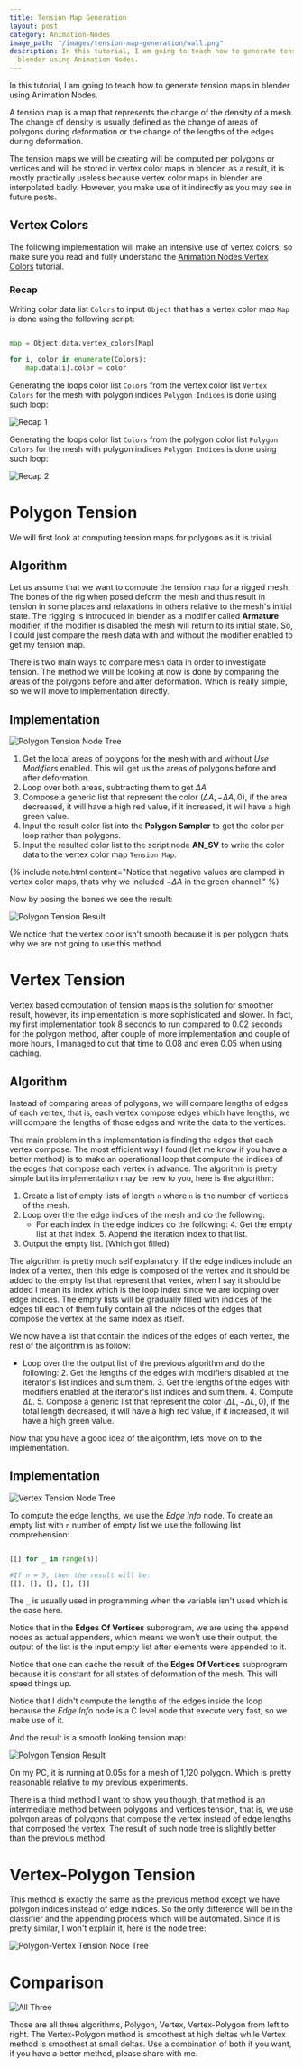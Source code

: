 ```yaml
---
title: Tension Map Generation
layout: post
category: Animation-Nodes
image_path: "/images/tension-map-generation/wall.png"
description: In this tutorial, I am going to teach how to generate tension maps in
  blender using Animation Nodes.
---
```


In this tutorial, I am going to teach how to generate tension maps in blender using Animation Nodes.

A tension map is a map that represents the change of the density of a mesh. The change of density is usually defined as the change of areas of polygons during deformation or the change of the lengths of the edges during deformation.

The tension maps we will be creating will be computed per polygons or vertices and will be stored in vertex color maps in blender, as a result, it is mostly practically useless because vertex color maps in blender are interpolated badly. However, you make use of it indirectly as you may see in future posts.


## Vertex Colors

The following implementation will make an intensive use of vertex colors, so make sure you read and fully understand the [Animation Nodes Vertex Colors](https://squircleart.github.io/animation-nodes/animation-nodes-vertex-colors.html) tutorial.

### Recap

Writing color data list `Colors` to input `Object` that has a vertex color map `Map` is done using the following script:

~~~python

map = Object.data.vertex_colors[Map]

for i, color in enumerate(Colors):
	map.data[i].color = color

~~~

Generating the loops color list `Colors` from the vertex color list `Vertex Colors` for the mesh with polygon indices `Polygon Indices` is done using such loop:

![Recap 1](/images/tension-map-generation/recap_1.png)

Generating the loops color list `Colors` from the polygon color list `Polygon Colors` for the mesh with polygon indices `Polygon Indices` is done using such loop:

![Recap 2](/images/tension-map-generation/recap_2.png)

# Polygon Tension

We will first look at computing tension maps for polygons as it is trivial.

## Algorithm

Let us assume that we want to compute the tension map for a rigged mesh. The bones of the rig when posed deform the mesh and thus result in tension in some places and relaxations in others relative to the mesh's initial state. The rigging is introduced in blender as a modifier called **Armature** modifier, if the modifier is disabled the mesh will return to its initial state. So, I could just compare the mesh data with and without the modifier enabled to get my tension map.

There is two main ways to compare mesh data in order to investigate tension. The method we will be looking at now  is done by comparing the areas of the polygons before and after deformation. Which is really simple, so we will move to implementation directly.

## Implementation

![Polygon Tension Node Tree](/images/tension-map-generation/polygon_tension_node_tree.png)

1. Get the local areas of polygons for the mesh with and without *Use Modifiers* enabled. This will get us the areas of polygons before and after deformation.
2. Loop over both areas, subtracting them to get $\Delta {A}$
3. Compose a generic list that represent the color $(\Delta {A}, -\Delta {A}, 0)$, if the area decreased, it will have a high red value, if it increased, it will have a high green value.
4. Input the result color list into the **Polygon Sampler** to get the color per loop rather than polygons.
5. Input the resulted color list to the script node **AN_SV** to write the color data to the vertex color map `Tension Map`.

{% include note.html content="Notice that negative values are clamped in vertex color maps, thats why we included $-\Delta {A}$ in the green channel." %}

Now by posing the bones we see the result:

![Polygon Tension Result](/images/tension-map-generation/polygon_tension_node_tree.gif)

We notice that the vertex color isn't smooth because it is per polygon thats why we are not going to use this method.

# Vertex Tension

Vertex based computation of tension maps is the solution for smoother result, however, its implementation is more sophisticated and slower. In fact, my first implementation took 8 seconds to run compared to 0.02 seconds for the polygon method, after couple of more implementation and couple of more hours, I managed to cut that time to 0.08 and even 0.05 when using caching.

## Algorithm

Instead of comparing areas of polygons, we will compare lengths of edges of each vertex, that is, each vertex compose edges which have lengths, we will compare the lengths of those edges and write the data to the vertices.

The main problem in this implementation is finding the edges that each vertex compose. The most efficient way I found (let me know if you have a better method) is to make an operational loop that compute the indices of the edges that compose each vertex in advance. The algorithm is pretty simple but its implementation may be new to you, here is the algorithm:

1. Create a list of empty lists of length `n` where `n` is the number of vertices of the mesh.
2. Loop over the the edge indices of the mesh and do the following:
	- For each index in the edge indices do the following:
		4. Get the empty list at that index.
		5. Append the iteration index to that list.
6. Output the empty list. (Which got filled)

The algorithm is pretty much self explanatory. If the edge indices include an index of a vertex, then this edge is composed of the vertex and it should be added to the empty list that represent that vertex, when I say it should be added I mean its index which is the loop index since we are looping over edge indices. The empty lists will be gradually filled with indices of the edges till each of them fully contain all the indices of the edges that compose the vertex at the same index as itself.

We now have a list that contain the indices of the edges of each vertex, the rest of the algorithm is as follow:

- Loop over the the output list of the previous algorithm and do the following:
	2. Get the lengths of the edges with modifiers disabled at the iterator's list indices and sum them.
	3. Get the lengths of the edges with modifiers enabled at the iterator's list indices and sum them.
	4. Compute $\Delta L$.
	5. Compose a generic list that represent the color $(\Delta {L}, -\Delta {L}, 0)$, if the total length decreased, it will have a high red value, if it increased, it will have a high green value.

Now that you have a good idea of the algorithm, lets move on to the implementation.

## Implementation

![Vertex Tension Node Tree](/images/tension-map-generation/vertex_tension_node_tree.png)

To compute the edge lengths, we use the *Edge Info* node. To create an empty list with `n` number of empty list we use the following list comprehension:

~~~python

[[] for _ in range(n)]

#If n = 5, then the result will be:
[[], [], [], [], []]

~~~

The `_` is usually used in programming when the variable isn't used which is the case here.

Notice that in the **Edges Of Vertices** subprogram, we are using the append nodes as actual appenders, which means we won't use their output, the output of the list is the input empty list after elements were appended to it.

Notice that one can cache the result of the **Edges Of Vertices** subprogram because it is constant for all states of deformation of the mesh. This will speed things up.

Notice that I didn't compute the lengths of the edges inside the loop because the *Edge Info* node is a C level node that execute very fast, so we make use of it.

And the result is a smooth looking tension map:


![Polygon Tension Result](/images/tension-map-generation/vertex_tension_node_tree.gif)

On my PC, it is running at 0.05s for a mesh of 1,120 polygon. Which is pretty reasonable relative to my previous experiments.

There is a third method I want to show you though, that method is an intermediate method between polygons and vertices tension, that is, we use polygon areas of polygons that compose the vertex instead of edge lengths that composed the vertex. The result of such node tree is slightly better than the previous method.

# Vertex-Polygon Tension

This method is exactly the same as the previous method except we have polygon indices instead of edge indices. So the only difference will be in the classifier and the appending process which will be automated. Since it is pretty similar, I won't explain it, here is the node tree:

![Polygon-Vertex Tension Node Tree](/images/tension-map-generation/vertex_polygon_tension_node_tree.png)

# Comparison

![All Three](/images/tension-map-generation/wall.png)

Those are all three algorithms, Polygon, Vertex, Vertex-Polygon from left to right. The Vertex-Polygon method is smoothest at high deltas while Vertex method is smoothest at small deltas. Use a combination of both if you want, if you have a better method, please share with me.


